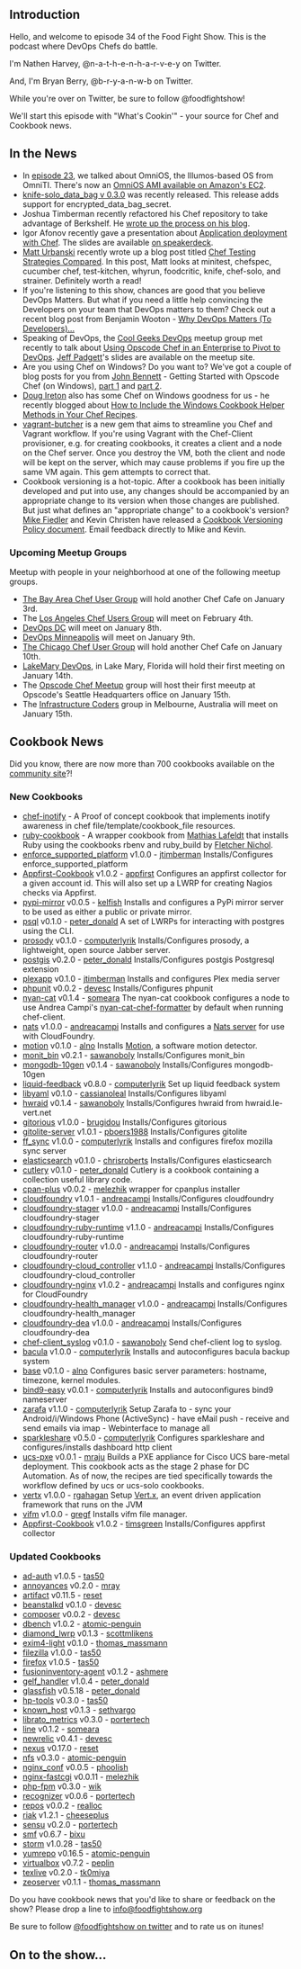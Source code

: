 Introduction
------------

Hello, and welcome to episode 34 of the Food Fight Show.  This is the podcast where DevOps Chefs do battle.

I'm Nathen Harvey, @n-a-t-h-e-n-h-a-r-v-e-y on Twitter.

And, I'm Bryan Berry, @b-r-y-a-n-w-b on Twitter.

While you're over on Twitter, be sure to follow @foodfightshow!

We'll start this episode with "What's Cookin'" - your source for Chef and Cookbook news.

In the News<a name="news"></a>
-----------

* In [episode 23](http://foodfightshow.org/2012/07/interview-with-theo-schlossnagle.html), we talked about OmniOS, the Illumos-based OS from OmniTI.  There's now an [OmniOS AMI available on Amazon's EC2](https://aws.amazon.com/amis/omnios-stable-r151004).
* [knife-solo_data_bag v 0.3.0](http://rubygems.org/gems/knife-solo_data_bag) was recently released.  This release adds support for encrypted_data_bag_secret.
* Joshua Timberman recently refactored his Chef repository to take advantage of Berkshelf.  He [wrote up the process on his blog](http://jtimberman.housepub.org/blog/2012/11/19/chef-repository-berkshelf-conversion/).
* Igor Afonov recently gave a presentation about [Application deployment with Chef](https://speakerdeck.com/iafonov/application-deployment-with-chef).  The slides are available [on speakerdeck](https://speakerdeck.com/iafonov/application-deployment-with-chef).
* [Matt Urbanski](https://twitter.com/iflowfor8hours) recently wrote up a blog post titled [Chef Testing Strategies Compared](http://www.iflowfor8hours.info/2012/11/chef-testing-stratagies-compared/).  In this post, Matt looks at minitest, chefspec, cucumber chef, test-kitchen, whyrun, foodcritic, knife, chef-solo, and strainer.  Definitely worth a read!
* If you're listening to this show, chances are good that you believe DevOps Matters.  But what if you need a little help convincing the Developers on your team that DevOps matters to them?  Check out a recent blog post from Benjamin Wooton - [Why DevOps Matters (To Developers)...](http://benjaminwootton.co.uk/why-devops-matters-to-developers/)
* Speaking of DevOps, the [Cool Geeks DevOps](http://www.meetup.com/Cool-Geeks-DevOps/) meetup group met recently to talk about [Using Opscode Chef in an Enterprise to Pivot to DevOps](http://www.meetup.com/Cool-Geeks-DevOps/files/).  [Jeff Padgett](https://twitter.com/jbpadgett)'s slides are available on the meetup site.
* Are you using Chef on Windows?  Do you want to?  We've got a couple of blog posts for you from [John Bennett](https://twitter.com/jtbennett) - Getting Started with Opscode Chef (on Windows), [part 1](http://jtbennett.com/blog/2012/12/getting-started-with-opscode-chef-on-windows-part-1) and [part 2](http://jtbennett.com/blog/2012/12/getting-started-with-opscode-chef-on-windows-part-2).
* [Doug Ireton](https://twitter.com/dougireton) also has some Chef on Windows goodness for us - he recently blogged about [How to Include the Windows Cookbook Helper Methods in Your Chef Recipes](http://dougireton.com/blog/2012/12/16/how-to-include-the-windows-cookbook-helper-methods-in-your-chef-recipe/).
* [vagrant-butcher](https://github.com/cassianoleal/vagrant-butcher) is a new gem that aims to streamline you Chef and Vagrant workflow.  If you're using Vagrant with the Chef-Client provisioner, e.g. for creating cookbooks, it creates a client and a node on the Chef server. Once you destroy the VM, both the client and node will be kept on the server, which may cause problems if you fire up the same VM again.  This gem attempts to correct that.
* Cookbook versioning is a hot-topic.  After a cookbook has been initially developed and put into use, any changes should be accompanied by an appropriate change to its version when those changes are published.  But just what defines an "appropriate change" to a cookbook's version?  [Mike Fiedler](https://twitter.com/mikefiedler) and Kevin Christen have released a [Cookbook Versioning Policy document](https://docs.google.com/document/pub?id=1DuZ0g98vFV7-I23c6_7prKBnWSgVb7s0cU0EgeIidc0).  Email feedback directly to Mike and Kevin.

### Upcoming Meetup Groups 

Meetup with people in your neighborhood at one of the following meetup groups.

* [The Bay Area Chef User Group](http://www.meetup.com/The-Bay-Area-Chef-User-Group/events/dzbvpcyrcbfb/) will hold another Chef Cafe on January 3rd.
* The [Los Angeles Chef Users Group](http://www.meetup.com/Los-Angeles-Chef-Users-Group/) will meet on February 4th.
* [DevOps DC](http://www.meetup.com/DevOpsDC/events/90355012/) will meet on January 8th.
* [DevOps Minneapolis](http://www.meetup.com/DevOps-Minneapolis/) will meet on January 9th.
* [The Chicago Chef User Group](http://www.meetup.com/The-Bay-Area-Chef-User-Group/events/dzbvpcyrcbfb/) will hold another Chef Cafe on January 10th.
* [LakeMary DevOps](http://www.meetup.com/LakeMary-DevOps/events/95923592/), in Lake Mary, Florida will hold their first meeting on January 14th.
* The [Opscode Chef Meetup](http://www.meetup.com/Opscode-Chef-Meetup/) group will host their first meeutp at Opscode's Seattle Headquarters office on January 15th.
* The [Infrastructure Coders](http://meetup.infrastructurecoders.com/events/91261252/) group in Melbourne, Australia will meet on January 15th.


Cookbook News<a name="cookbooks"></a>
-------------
Did you know, there are now more than 700 cookbooks available on the [community site](http://community.opscode.com)?!

### New Cookbooks
* [chef-inotify](https://github.com/spheromak/chef-inotify) - A Proof of concept cookbook that implements inotify awareness in chef file/template/cookbook_file resources.
* [ruby-cookbook](https://github.com/mlafeldt/ruby-cookbook) - A wrapper cookbook from [Mathias Lafeldt](https://twitter.com/mlafeldt) that installs Ruby using the cookbooks rbenv and ruby_build by [Fletcher Nichol](https://twitter.com/fnichol).
* [enforce_supported_platform](http://community.opscode.com/cookbooks/enforce_supported_platform) v1.0.0 - [jtimberman](http://community.opscode.com/users/jtimberman)
Installs/Configures enforce_supported_platform
* [Appfirst-Cookbook](http://community.opscode.com/cookbooks/Appfirst-Cookbook) v1.0.2 - [appfirst](http://community.opscode.com/users/appfirst)
Configures an appfirst collector for a given account id. This will also set up a LWRP for creating Nagios checks via Appfirst.
* [pypi-mirror](http://community.opscode.com/cookbooks/pypi-mirror) v0.0.5 - [kelfish](http://community.opscode.com/users/kelfish)
Installs and configures a PyPi mirror server to be used as either a public or private mirror.
* [psql](http://community.opscode.com/cookbooks/psql) v0.1.0 - [peter_donald](http://community.opscode.com/users/peter_donald)
A set of LWRPs for interacting with postgres using the CLI.
* [prosody](http://community.opscode.com/cookbooks/prosody) v0.1.0 - [computerlyrik](http://community.opscode.com/users/computerlyrik)
Installs/Configures prosody, a lightweight, open source Jabber server.
* [postgis](http://community.opscode.com/cookbooks/postgis) v0.2.0 - [peter_donald](http://community.opscode.com/users/peter_donald)
Installs/Configures postgis Postgresql extension
* [plexapp](http://community.opscode.com/cookbooks/plexapp) v0.1.0 - [jtimberman](http://community.opscode.com/users/jtimberman)
Installs and configures Plex media server
* [phpunit](http://community.opscode.com/cookbooks/phpunit) v0.0.2 - [devesc](http://community.opscode.com/users/devesc)
Installs/Configures phpunit
* [nyan-cat](http://community.opscode.com/cookbooks/nyan-cat) v0.1.4 - [someara](http://community.opscode.com/users/someara)
The nyan-cat cookbook configures a node to use Andrea Campi's [nyan-cat-chef-formatter](https://github.com/andreacampi/nyan-cat-chef-formatter) by default when running chef-client.
* [nats](http://community.opscode.com/cookbooks/nats) v1.0.0 - [andreacampi](http://community.opscode.com/users/andreacampi)
Installs and configures a [Nats server](https://github.com/derekcollison/nats) for use with CloudFoundry.
* [motion](http://community.opscode.com/cookbooks/motion) v0.1.0 - [alno](http://community.opscode.com/users/alno)
Installs [Motion](http://www.lavrsen.dk/foswiki/bin/view/Motion/WebHome), a software motion detector.
* [monit_bin](http://community.opscode.com/cookbooks/monit_bin) v0.2.1 - [sawanoboly](http://community.opscode.com/users/sawanoboly)
Installs/Configures monit_bin
* [mongodb-10gen](http://community.opscode.com/cookbooks/mongodb-10gen) v0.1.4 - [sawanoboly](http://community.opscode.com/users/sawanoboly)
Installs/Configures mongodb-10gen
* [liquid-feedback](http://community.opscode.com/cookbooks/liquid-feedback) v0.8.0 - [computerlyrik](http://community.opscode.com/users/computerlyrik)
Set up liquid feedback system
* [libyaml](http://community.opscode.com/cookbooks/libyaml) v0.1.0 - [cassianoleal](http://community.opscode.com/users/cassianoleal)
Installs/Configures libyaml
* [hwraid](http://community.opscode.com/cookbooks/hwraid) v0.1.4 - [sawanoboly](http://community.opscode.com/users/sawanoboly)
Installs/Configures hwraid from hwraid.le-vert.net
* [gitorious](http://community.opscode.com/cookbooks/gitorious) v1.0.0 - [brugidou](http://community.opscode.com/users/brugidou)
Installs/Configures gitorious
* [gitolite-server](http://community.opscode.com/cookbooks/gitolite-server) v1.0.1 - [pboers1988](http://community.opscode.com/users/pboers1988)
Installs/Configures gitolite
* [ff_sync](http://community.opscode.com/cookbooks/ff_sync) v1.0.0 - [computerlyrik](http://community.opscode.com/users/computerlyrik)
Installs and configures firefox mozilla sync server
* [elasticsearch](http://community.opscode.com/cookbooks/elasticsearch) v0.1.0 - [chrisroberts](http://community.opscode.com/users/chrisroberts)
Installs/Configures elasticsearch
* [cutlery](http://community.opscode.com/cookbooks/cutlery) v0.1.0 - [peter_donald](http://community.opscode.com/users/peter_donald)
Cutlery is a cookbook containing a collection useful library code.
* [cpan-plus](http://community.opscode.com/cookbooks/cpan-plus) v0.0.2 - [melezhik](http://community.opscode.com/users/melezhik)
wrapper for cpanplus installer
* [cloudfoundry](http://community.opscode.com/cookbooks/cloudfoundry) v1.0.1 - [andreacampi](http://community.opscode.com/users/andreacampi)
Installs/Configures cloudfoundry
* [cloudfoundry-stager](http://community.opscode.com/cookbooks/cloudfoundry-stager) v1.0.0 - [andreacampi](http://community.opscode.com/users/andreacampi)
Installs/Configures cloudfoundry-stager
* [cloudfoundry-ruby-runtime](http://community.opscode.com/cookbooks/cloudfoundry-ruby-runtime) v1.1.0 - [andreacampi](http://community.opscode.com/users/andreacampi)
Installs/Configures cloudfoundry-ruby-runtime
* [cloudfoundry-router](http://community.opscode.com/cookbooks/cloudfoundry-router) v1.0.0 - [andreacampi](http://community.opscode.com/users/andreacampi)
Installs/Configures cloudfoundry-router
* [cloudfoundry-cloud_controller](http://community.opscode.com/cookbooks/cloudfoundry-cloud_controller) v1.1.0 - [andreacampi](http://community.opscode.com/users/andreacampi)
Installs/Configures cloudfoundry-cloud_controller
* [cloudfoundry-nginx](http://community.opscode.com/cookbooks/cloudfoundry-nginx) v1.0.2 - [andreacampi](http://community.opscode.com/users/andreacampi)
Installs and configures nginx for CloudFoundry
* [cloudfoundry-health_manager](http://community.opscode.com/cookbooks/cloudfoundry-health_manager) v1.0.0 - [andreacampi](http://community.opscode.com/users/andreacampi)
Installs/Configures cloudfoundry-health_manager
* [cloudfoundry-dea](http://community.opscode.com/cookbooks/cloudfoundry-dea) v1.0.0 - [andreacampi](http://community.opscode.com/users/andreacampi)
Installs/Configures cloudfoundry-dea
* [chef-client_syslog](http://community.opscode.com/cookbooks/chef-client_syslog) v0.1.0 - [sawanoboly](http://community.opscode.com/users/sawanoboly)
Send chef-client log to syslog.
* [bacula](http://community.opscode.com/cookbooks/bacula) v1.0.0 - [computerlyrik](http://community.opscode.com/users/computerlyrik)
Installs and autoconfigures bacula backup system
* [base](http://community.opscode.com/cookbooks/base) v0.1.0 - [alno](http://community.opscode.com/users/alno)
Configures basic server parameters: hostname, timezone, kernel modules.
* [bind9-easy](http://community.opscode.com/cookbooks/bind9-easy) v0.0.1 - [computerlyrik](http://community.opscode.com/users/computerlyrik)
Installs and autoconfigures bind9 nameserver
* [zarafa](http://community.opscode.com/cookbooks/zarafa) v1.1.0 - [computerlyrik](http://community.opscode.com/users/computerlyrik)
Setup Zarafa to - sync your Android/i/Windows Phone (ActiveSync) - have eMail push - receive and send emails via imap - Webinterface to manage all
* [sparkleshare](http://community.opscode.com/cookbooks/sparkleshare) v0.5.0 - [computerlyrik](http://community.opscode.com/users/computerlyrik)
Configures sparkleshare and configures/installs dashboard http client
* [ucs-pxe](http://community.opscode.com/cookbooks/ucs-pxe) v0.0.1 - [mraju](http://community.opscode.com/users/mraju)
Builds a PXE appliance for Cisco UCS bare-metal deployment. This cookbook acts as the stage 2 phase for DC Automation. As of now, the recipes are tied specifically towards the workflow defined by ucs or ucs-solo cookbooks.
* [vertx](http://community.opscode.com/cookbooks/vertx) v1.0.0 - [rgahagan](http://community.opscode.com/users/rgahagan)
Setup [Vert.x](http://vertx.io), an event driven application framework that runs on the JVM
* [vifm](http://community.opscode.com/cookbooks/vifm) v1.0.0 - [gregf](http://community.opscode.com/users/gregf)
Installs vifm file manager.
* [Appfirst-Cookbook](http://community.opscode.com/cookbooks/Appfirst-Cookbook) v1.0.2 - [timsgreen](http://community.opscode.com/users/timsgreen)
Installs/Configures appfirst collector

### Updated Cookbooks
* [ad-auth](http://community.opscode.com/cookbooks/ad-auth) v1.0.5 - [tas50](http://community.opscode.com/users/tas50)
* [annoyances](http://community.opscode.com/cookbooks/annoyances) v0.2.0 - [mray](http://community.opscode.com/users/mray)
* [artifact](http://community.opscode.com/cookbooks/artifact) v0.11.5 - [reset](http://community.opscode.com/users/reset)
* [beanstalkd](http://community.opscode.com/cookbooks/beanstalkd) v0.1.0 - [devesc](http://community.opscode.com/users/devesc)
* [composer](http://community.opscode.com/cookbooks/composer) v0.0.2 - [devesc](http://community.opscode.com/users/devesc)
* [dbench](http://community.opscode.com/cookbooks/dbench) v1.0.2 - [atomic-penguin](http://community.opscode.com/users/atomic-penguin)
* [diamond_lwrp](http://community.opscode.com/cookbooks/diamond_lwrp) v0.1.3 - [scottmlikens](http://community.opscode.com/users/scottmlikens)
* [exim4-light](http://community.opscode.com/cookbooks/exim4-light) v0.1.0 - [thomas_massmann](http://community.opscode.com/users/thomas_massmann)
* [filezilla](http://community.opscode.com/cookbooks/filezilla) v1.0.0 - [tas50](http://community.opscode.com/users/tas50)
* [firefox](http://community.opscode.com/cookbooks/firefox) v1.0.5 - [tas50](http://community.opscode.com/users/tas50)
* [fusioninventory-agent](http://community.opscode.com/cookbooks/fusioninventory-agent) v0.1.2 - [ashmere](http://community.opscode.com/users/ashmere)
* [gelf_handler](http://community.opscode.com/cookbooks/gelf_handler) v1.0.4 - [peter_donald](http://community.opscode.com/users/peter_donald)
* [glassfish](http://community.opscode.com/cookbooks/glassfish) v0.5.18 - [peter_donald](http://community.opscode.com/users/peter_donald)
* [hp-tools](http://community.opscode.com/cookbooks/hp-tools) v0.3.0 - [tas50](http://community.opscode.com/users/tas50)
* [known_host](http://community.opscode.com/cookbooks/known_host) v0.1.3 - [sethvargo](http://community.opscode.com/users/sethvargo)
* [librato_metrics](http://community.opscode.com/cookbooks/librato_metrics) v0.3.0 - [portertech](http://community.opscode.com/users/portertech)
* [line](http://community.opscode.com/cookbooks/line) v0.1.2 - [someara](http://community.opscode.com/users/someara)
* [newrelic](http://community.opscode.com/cookbooks/newrelic) v0.4.1 - [devesc](http://community.opscode.com/users/devesc)
* [nexus](http://community.opscode.com/cookbooks/nexus) v0.17.0 - [reset](http://community.opscode.com/users/reset)
* [nfs](http://community.opscode.com/cookbooks/nfs) v0.3.0 - [atomic-penguin](http://community.opscode.com/users/atomic-penguin)
* [nginx_conf](http://community.opscode.com/cookbooks/nginx_conf) v0.0.5 - [phoolish](http://community.opscode.com/users/phoolish)
* [nginx-fastcgi](http://community.opscode.com/cookbooks/nginx-fastcgi) v0.0.11 - [melezhik](http://community.opscode.com/users/melezhik)
* [php-fpm](http://community.opscode.com/cookbooks/php-fpm) v0.3.0 - [wik](http://community.opscode.com/users/wik)
* [recognizer](http://community.opscode.com/cookbooks/recognizer) v0.0.6 - [portertech](http://community.opscode.com/users/portertech)
* [repos](http://community.opscode.com/cookbooks/repos) v0.0.2 - [realloc](http://community.opscode.com/users/realloc)
* [riak](http://community.opscode.com/cookbooks/riak) v1.2.1 - [cheeseplus](http://community.opscode.com/users/cheeseplus)
* [sensu](http://community.opscode.com/cookbooks/sensu) v0.2.0 - [portertech](http://community.opscode.com/users/portertech)
* [smf](http://community.opscode.com/cookbooks/smf) v0.6.7 - [bixu](http://community.opscode.com/users/bixu)
* [storm](http://community.opscode.com/cookbooks/storm) v1.0.28 - [tas50](http://community.opscode.com/users/tas50)
* [yumrepo](http://community.opscode.com/cookbooks/yumrepo) v0.16.5 - [atomic-penguin](http://community.opscode.com/users/atomic-penguin)
* [virtualbox](http://community.opscode.com/cookbooks/virtualbox) v0.7.2 - [peplin](http://community.opscode.com/users/peplin)
* [texlive](http://community.opscode.com/cookbooks/texlive) v0.2.0 - [tk0miya](http://community.opscode.com/users/tk0miya)
* [zeoserver](http://community.opscode.com/cookbooks/zeoserver) v0.1.1 - [thomas_massmann](http://community.opscode.com/users/thomas_massmann)

Do you have cookbook news that you'd like to share or feedback on the show?  Please drop a line to info@foodfightshow.org

Be sure to follow [@foodfightshow on twitter](http://twitter.com/foodfightshow) and to rate us on itunes!

On to the show...
----------------
